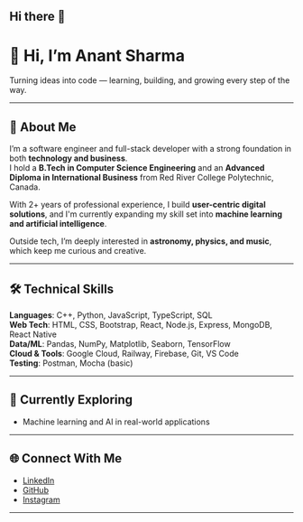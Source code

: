 ## Hi there 👋
# 👋 Hi, I’m Anant Sharma

Turning ideas into code — learning, building, and growing every step of the way.

---

## 🧠 About Me

I’m a software engineer and full-stack developer with a strong foundation in both **technology and business**.  
I hold a **B.Tech in Computer Science Engineering** and an **Advanced Diploma in International Business** from Red River College Polytechnic, Canada.

With 2+ years of professional experience, I build **user-centric digital solutions**, and I'm currently expanding my skill set into **machine learning and artificial intelligence**.

Outside tech, I’m deeply interested in **astronomy, physics, and music**, which keep me curious and creative.

---

## 🛠️ Technical Skills

**Languages**: C++, Python, JavaScript, TypeScript, SQL  
**Web Tech**: HTML, CSS, Bootstrap, React, Node.js, Express, MongoDB, React Native  
**Data/ML**: Pandas, NumPy, Matplotlib, Seaborn, TensorFlow  
**Cloud & Tools**: Google Cloud, Railway, Firebase, Git, VS Code  
**Testing**: Postman, Mocha (basic)

---

## 🎯 Currently Exploring

- Machine learning and AI in real-world applications  

---

## 🌐 Connect With Me

- [LinkedIn](https://www.linkedin.com/in/anant13sharma/)  
- [GitHub](https://github.com/anant13sharma)  
- [Instagram](https://www.instagram.com/therealanantsharma/)

---

<!--
**anant13sharma/anant13sharma** is a ✨ _special_ ✨ repository because its `README.md` (this file) appears on your GitHub profile.

Here are some ideas to get you started:

- 🔭 I’m currently working on ...
- 🌱 I’m currently learning ...
- 👯 I’m looking to collaborate on ...
- 🤔 I’m looking for help with ...
- 💬 Ask me about ...
- 📫 How to reach me: ...
- 😄 Pronouns: ...
- ⚡ Fun fact: ...
-->
